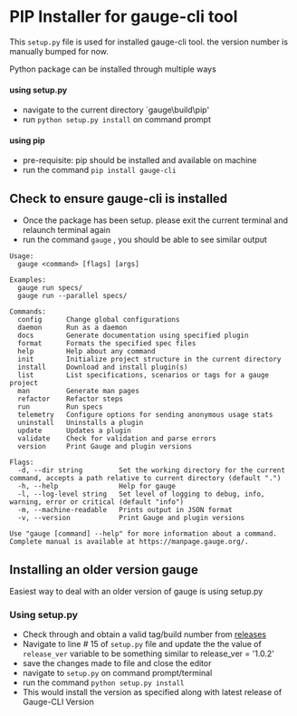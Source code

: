 # PIP Installer for gauge-cli tool

This `setup.py` file is used for installed gauge-cli tool.
the version number is manually bumped for now.

Python package can be installed through multiple ways

#### using setup.py
- navigate to the current directory `gauge\build\pip\' 
- run `python setup.py install` on command prompt

#### using pip
- pre-requisite: pip should be installed and available on machine
- run the command `pip install gauge-cli`

## Check to ensure gauge-cli is installed
- Once the package has been setup. please exit the current terminal and relaunch terminal again
- run the command `gauge` , you should be able to see similar output
```
Usage:
  gauge <command> [flags] [args]

Examples:
  gauge run specs/
  gauge run --parallel specs/

Commands:
  config      Change global configurations
  daemon      Run as a daemon
  docs        Generate documentation using specified plugin
  format      Formats the specified spec files
  help        Help about any command
  init        Initialize project structure in the current directory
  install     Download and install plugin(s)
  list        List specifications, scenarios or tags for a gauge project
  man         Generate man pages
  refactor    Refactor steps
  run         Run specs
  telemetry   Configure options for sending anonymous usage stats
  uninstall   Uninstalls a plugin
  update      Updates a plugin
  validate    Check for validation and parse errors
  version     Print Gauge and plugin versions

Flags:
  -d, --dir string         Set the working directory for the current command, accepts a path relative to current directory (default ".")
  -h, --help               Help for gauge
  -l, --log-level string   Set level of logging to debug, info, warning, error or critical (default "info")
  -m, --machine-readable   Prints output in JSON format
  -v, --version            Print Gauge and plugin versions

Use "gauge [command] --help" for more information about a command.
Complete manual is available at https://manpage.gauge.org/.
```

## Installing an older version gauge 
Easiest way to deal with an older version of gauge is using setup.py

### Using setup.py
- Check through and obtain a valid tag/build number from [releases](https://github.com/getgauge/gauge/releases)
- Navigate to line # 15 of `setup.py` file and update the the value of `release_ver` variable to be something similar to  release_ver = '1.0.2'
- save the changes made to file and close the editor
- navigate to `setup.py` on command prompt/terminal 
- run the command `python setup.py install`
- This would install the version as specified along with latest release of Gauge-CLI Version
